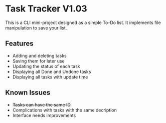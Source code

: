 # Task Tracker V1.03

This is a CLI mini-project designed as a simple To-Do list. It implements file manipulation to save your list.

## Features
 - Adding and deleting tasks
 - Saving them for later use
 - Updating the status of each task
 - Displaying all Done and Undone tasks
 - Displaying all tasks with update time

## Known Issues
 - ~~Tasks can have the same ID~~
 - Complications with tasks with the same decription
 - Interface needs improvements